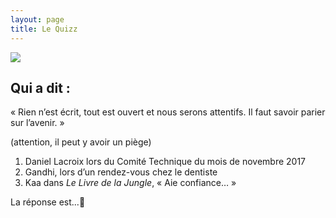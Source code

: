 ```yaml
---
layout: page
title: Le Quizz
---
```

<img src="https://media.giphy.com/media/D0JoRdfvxj6Bq/giphy.gif" />

<h2>Qui a dit : </h2>

<p>« Rien n’est écrit, tout est ouvert et nous serons attentifs. Il faut savoir parier sur l’avenir. »</p>

<p>(attention, il peut y avoir un piège)

<ol>
	<li>Daniel Lacroix lors du Comité Technique du mois de novembre 2017</li>
	<li>Gandhi, lors d’un rendez-vous chez le dentiste</li>
	<li>Kaa dans <em>Le Livre de la Jungle</em>, « Aie confiance… »</li>
</ol>

<p class="more"><a href="#"></a>La réponse est...<span class="symboles">&#129345;</span></p>

<div class="details" style="display:none">
	<p>Les trois !</p> 

Tout ceci reste à approfondir en lisant <a href="https://drive.google.com/open?id=1uOyr5xVlE9jTRYq1tgc7B79h4PVThtLt">le PDF du projet Idex</a>, en t'aidant du <a href="bullshidex">Bullshidex</a> pour décrypter tout ça, ou encore en consultant la <a href="../sources">page des sources</a>.

</div>






